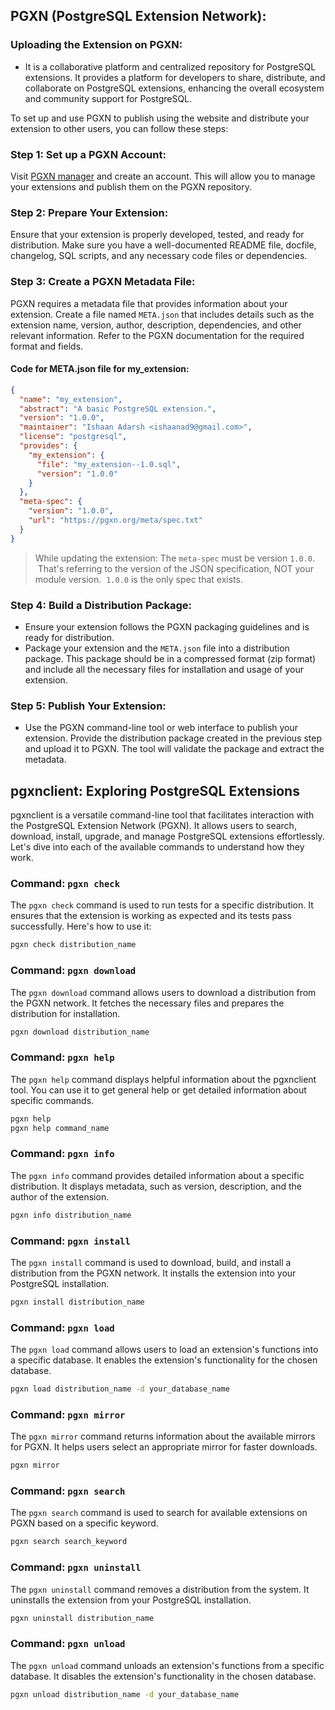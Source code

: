 ## PGXN (PostgreSQL Extension Network):

### Uploading the Extension on PGXN:

- It is a collaborative platform and centralized repository for PostgreSQL extensions. It provides a platform for developers to share, distribute, and collaborate on PostgreSQL extensions, enhancing the overall ecosystem and community support for PostgreSQL.

To set up and use PGXN to publish using the website and distribute your extension to other users, you can follow these steps:

### Step 1: Set up a PGXN Account: 
Visit [PGXN manager](https://manager.pgxn.org/) and create an account. This will allow you to manage your extensions and publish them on the PGXN repository.

### Step 2: Prepare Your Extension: 
Ensure that your extension is properly developed, tested, and ready for distribution. Make sure you have a well-documented README file, docfile, changelog, SQL scripts, and any necessary code files or dependencies.

### Step 3: Create a PGXN Metadata File: 
PGXN requires a metadata file that provides information about your extension. Create a file named `META.json` that includes details such as the extension name, version, author, description, dependencies, and other relevant information. Refer to the PGXN documentation for the required format and fields.

#### Code for META.json file for my_extension:
```json
{
  "name": "my_extension",
  "abstract": "A basic PostgreSQL extension.",
  "version": "1.0.0",
  "maintainer": "Ishaan Adarsh <ishaanad9@gmail.com>",
  "license": "postgresql",
  "provides": {
    "my_extension": {
      "file": "my_extension--1.0.sql",
      "version": "1.0.0"
    }
  },
  "meta-spec": {
    "version": "1.0.0",
    "url": "https://pgxn.org/meta/spec.txt"
  }
}
```

> While updating the extension: The `meta-spec` must be version `1.0.0`.  That's referring to the version of the JSON specification, NOT your module version.  `1.0.0` is the only spec that exists.

### Step 4: Build a Distribution Package:
- Ensure your extension follows the PGXN packaging guidelines and is ready for distribution.
- Package your extension and the `META.json` file into a distribution package. This package should be in a compressed format (zip format) and include all the necessary files for installation and usage of your extension.

### Step 5: Publish Your Extension:
- Use the PGXN command-line tool or web interface to publish your extension. Provide the distribution package created in the previous step and upload it to PGXN. The tool will validate the package and extract the metadata.

## pgxnclient: Exploring PostgreSQL Extensions

pgxnclient is a versatile command-line tool that facilitates interaction with the PostgreSQL Extension Network (PGXN). It allows users to search, download, install, upgrade, and manage PostgreSQL extensions effortlessly. Let's dive into each of the available commands to understand how they work.

### Command: `pgxn check`

The `pgxn check` command is used to run tests for a specific distribution. It ensures that the extension is working as expected and its tests pass successfully. Here's how to use it:

```bash
pgxn check distribution_name
```

### Command: `pgxn download`

The `pgxn download` command allows users to download a distribution from the PGXN network. It fetches the necessary files and prepares the distribution for installation.

```bash
pgxn download distribution_name
```

### Command: `pgxn help`

The `pgxn help` command displays helpful information about the pgxnclient tool. You can use it to get general help or get detailed information about specific commands.

```bash
pgxn help
pgxn help command_name
```

### Command: `pgxn info`

The `pgxn info` command provides detailed information about a specific distribution. It displays metadata, such as version, description, and the author of the extension.

```bash
pgxn info distribution_name
```

### Command: `pgxn install`

The `pgxn install` command is used to download, build, and install a distribution from the PGXN network. It installs the extension into your PostgreSQL installation.

```bash
pgxn install distribution_name
```

### Command: `pgxn load`

The `pgxn load` command allows users to load an extension's functions into a specific database. It enables the extension's functionality for the chosen database.

```bash
pgxn load distribution_name -d your_database_name
```

### Command: `pgxn mirror`

The `pgxn mirror` command returns information about the available mirrors for PGXN. It helps users select an appropriate mirror for faster downloads.

```bash
pgxn mirror
```

### Command: `pgxn search`

The `pgxn search` command is used to search for available extensions on PGXN based on a specific keyword.

```bash
pgxn search search_keyword
```

### Command: `pgxn uninstall`

The `pgxn uninstall` command removes a distribution from the system. It uninstalls the extension from your PostgreSQL installation.

```bash
pgxn uninstall distribution_name
```

### Command: `pgxn unload`

The `pgxn unload` command unloads an extension's functions from a specific database. It disables the extension's functionality in the chosen database.

```bash
pgxn unload distribution_name -d your_database_name
```

